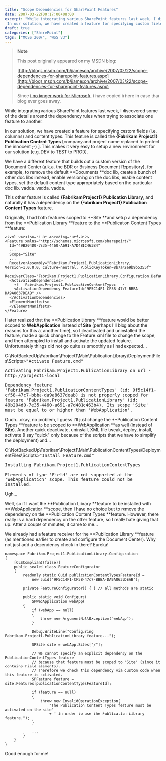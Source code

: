 ```yaml
---
title: "Scope Dependencies for SharePoint Features"
date: 2007-03-22T00:17:00+08:00
excerpt: "While integrating various SharePoint features last week, I discovered some of the details around the dependency rules when trying to associate one feature to another. 
 In our solution, we have created a feature for specifying custom fields (i.e. columns..."
draft: true
categories: ["SharePoint"]
tags: ["MOSS 2007", "WSS v3"]
---
```


> **Note**
> 
> 
> 	This post originally appeared on my MSDN blog:  
>   
> 
> 
> [http://blogs.msdn.com/b/jjameson/archive/2007/03/22/scope-dependencies-for-sharepoint-features.aspx](http://blogs.msdn.com/b/jjameson/archive/2007/03/22/scope-dependencies-for-sharepoint-features.aspx)
> 
> 
> Since
> 	[I no longer work for Microsoft](/blog/jjameson/2011/09/02/last-day-with-microsoft), I have copied it here in case that blog 
> 	ever goes away.


While integrating various SharePoint features last week, I discovered some of  the details around the dependency rules when trying to associate one feature to  another.

In our solution, we have created a feature for specifying custom fields (i.e.  columns) and content types. This feature is called the **{Fabrikam Project1} 
Publication Content Types** [company and project name replaced to protect  the innocent ;-) ]. This makes it very easy to setup a new environment for our solution  (e.g. DEV to TEST to PROD).

We have a different feature that builds out a custom version of the Document  Center (a.k.a. the BDR or Business Document Repository), for example, to remove  the default **Documents **doc lib, create a bunch of other doc libs  instead, enable versioning on the doc libs, enable content types, set the default  content type appropriately based on the particular doc lib, yadda, yadda, yadda.

This other feature is called **{Fabrikam Project1} Publication Library**,  and naturally it has a dependency on the **{Fabrikam Project1} Publication 
Content Types** feature.

Originally, I had both features scoped to **Site **and setup a dependency  from the **Publication Library **feature to the **Publication Content Types**feature:



    <?xml version="1.0" encoding="utf-8"?>
    <Feature xmlns="http://schemas.microsoft.com/sharepoint/"
      Id="49B204D0-7E35-4460-A691-A7D481C463B4"
      ...
      Scope="Site"
      ...
      ReceiverAssembly="Fabrikam.Project1.PublicationLibrary, Version=1.0.0.0, Culture=neutral, PublicKeyToken=8b7a42e9b9b5355f"
      ReceiverClass="Fabrikam.Project1.PublicationLibrary.Configuration.DefaultFeatureReceiver">
      <ActivationDependencies>
        <!-- Fabrikam.Project1.PublicationContentTypes -->
        <ActivationDependency FeatureId="9F5C14F1-CF58-47c7-BBBA-DA9A8637DEAB" />
      </ActivationDependencies>
      <ElementManifests>
      </ElementManifests>
    </Feature>



I later realized that the **Publication Library **feature would be better scoped  to **WebApplication** instead of **Site** (perhaps I'll blog about the reasons for this  at another time), so I deactivated and uninstalled the feature, made a quick change  to the Feature.xml file to change the scope, and then attempted to install and activate  the updated feature. Unfortunately things did not go quite as smoothly as I had  expected...


C:\NotBackedUp\Fabrikam\Project1\Main\PublicationLibrary\DeploymentFiles\Scripts&gt;<kbd>"Activate Feature.cmd"</kbd>

<samp>Activating Fabrikam.Project1.PublicationLibrary on url - http://project1-local<br><br>Dependency feature 'Fabrikam.Project1.PublicationContentTypes' (id: 9f5c14f1-cf58-47c7-bbba-da9a8637deab) is not properly scoped for feature 'Fabrikam.Project1.PublicationLibrary' (id: 49b204d0-7e35-4460-a691-a7d481c463b4). Its scope 'Site' must be equal to or higher than 'WebApplication'.</samp>


Ouch...okay, no problem, I guess I'll just change the **Publication Content Types**feature to be scoped to **WebApplication **as well (instead of  **Site**). Another quick  deactivate, uninstall, XML file tweak, deploy, install, activate (I say "quick"  only because of the scripts that we have to simplify the deployment) and...


C:\NotBackedUp\Fabrikam\Project1\Main\PublicationContentTypes\DeploymentFiles\Scripts&gt;<kbd>"Install Feature.cmd"</kbd>

<samp>Installing Fabrikam.Project1.PublicationContentTypes<br><br>Elements of type 'Field' are not supported at the 'WebApplication' scope. This feature could not be installed.</samp>


Ugh...

Well, so if I want the **Publication Library **feature to be installed with  **WebApplication **scope, then I have no choice but to remove the dependency on the  **Publication Content 
Types **feature. However, there really is a hard dependency on the other feature,  so I really hate giving that up. After a couple of minutes, it came to me...

We already had a feature receiver for the **Publication Library**feature (as mentioned  earlier to create and configure the Document Center). Why not just add a dependency  check in there? Eureka!



    namespace Fabrikam.Project1.PublicationLibrary.Configuration
    {
        [CLSCompliant(false)]
        public sealed class FeatureConfigurator
        {
            readonly static Guid publicationContentTypesFeatureId =
                new Guid("9F5C14F1-CF58-47c7-BBBA-DA9A8637DEAB");
            
            private FeatureConfigurator() { } // all methods are static
            
            public static void Configure(
                SPWebApplication webApp)
            {
                if (webApp == null)
                {
                    throw new ArgumentNullException("webApp");
                }
                
                Debug.WriteLine("Configuring Fabrikam.Project1.PublicationLibrary feature...");
                
                SPSite site = webApp.Sites["/"];
                
                // We cannot specify an explicit dependency on the PublicationContentTypes feature
                // because that feature must be scoped to 'Site' (since it contains Field elements).
                // Therefore we check this dependency via custom code when this feature is activated.
                SPFeature feature = site.Features[publicationContentTypesFeatureId];
                
                if (feature == null)
                {
                    throw new InvalidOperationException(
                        "The Publication Content Types feature must be activated on the site"
                        + " in order to use the Publication Library feature.");
                }
    
                ...
            }
        }
    }



Good enough for me!

